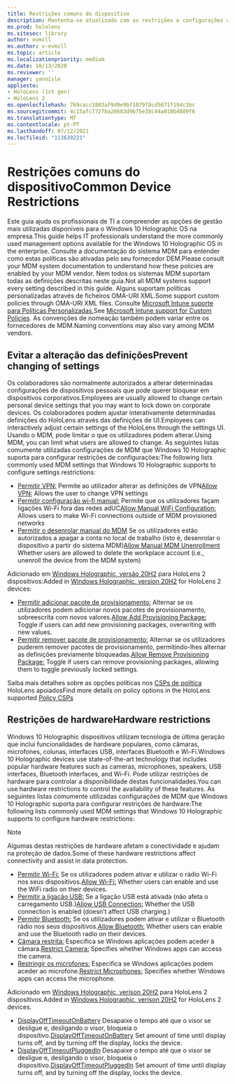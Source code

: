 ```yaml
---
title: Restrições comuns do dispositivo
description: Mantenha-se atualizado com as restrições e configurações comuns do dispositivo para o HoloLens dispositivo de realidade mista.
ms.prod: hololens
ms.sitesec: library
author: evmill
ms.author: v-evmill
ms.topic: article
ms.localizationpriority: medium
ms.date: 10/13/2020
ms.reviewer: ''
manager: yannisle
appliesto:
- HoloLens (1st gen)
- HoloLens 2
ms.openlocfilehash: 769cacc1803af9d9e9bf1079f8cd5671f194c3bc
ms.sourcegitcommit: 4c15afc772fba26683d9b75e38c44a018b4889f6
ms.translationtype: MT
ms.contentlocale: pt-PT
ms.lasthandoff: 07/12/2021
ms.locfileid: "113639221"
---
```

# <a name="common-device-restrictions"></a><span data-ttu-id="da6a7-103">Restrições comuns do dispositivo</span><span class="sxs-lookup"><span data-stu-id="da6a7-103">Common Device Restrictions</span></span> 

<span data-ttu-id="da6a7-104">Este guia ajuda os profissionais de TI a compreender as opções de gestão mais utilizadas disponíveis para o Windows 10 Holographic OS na empresa.</span><span class="sxs-lookup"><span data-stu-id="da6a7-104">This guide helps IT professionals understand the more commonly used management options available for the Windows 10 Holographic OS in the enterprise.</span></span> <span data-ttu-id="da6a7-105">Consulte a documentação do sistema MDM para entender como estas políticas são ativadas pelo seu fornecedor DEM.</span><span class="sxs-lookup"><span data-stu-id="da6a7-105">Please consult your MDM system documentation to understand how these policies are enabled by your MDM vendor.</span></span> <span data-ttu-id="da6a7-106">Nem todos os sistemas MDM suportam todas as definições descritas neste guia.</span><span class="sxs-lookup"><span data-stu-id="da6a7-106">Not all MDM systems support every setting described in this guide.</span></span> <span data-ttu-id="da6a7-107">Alguns suportam políticas personalizadas através de ficheiros OMA-URI XML.</span><span class="sxs-lookup"><span data-stu-id="da6a7-107">Some support custom policies through OMA-URI XML files.</span></span> <span data-ttu-id="da6a7-108">Consulte [Microsoft Intune suporte para Políticas Personalizadas.](/mem/intune/configuration/custom-settings-windows-10)</span><span class="sxs-lookup"><span data-stu-id="da6a7-108">See [Microsoft Intune support for Custom Policies](/mem/intune/configuration/custom-settings-windows-10).</span></span> <span data-ttu-id="da6a7-109">As convenções de nomeação também podem variar entre os fornecedores de MDM.</span><span class="sxs-lookup"><span data-stu-id="da6a7-109">Naming conventions may also vary among MDM vendors.</span></span>

## <a name="prevent-changing-of-settings"></a><span data-ttu-id="da6a7-110">Evitar a alteração das definições</span><span class="sxs-lookup"><span data-stu-id="da6a7-110">Prevent changing of settings</span></span>
<span data-ttu-id="da6a7-111">Os colaboradores são normalmente autorizados a alterar determinadas configurações de dispositivos pessoais que pode querer bloquear em dispositivos corporativos.</span><span class="sxs-lookup"><span data-stu-id="da6a7-111">Employees are usually allowed to change certain personal device settings that you may want to lock down on corporate devices.</span></span> <span data-ttu-id="da6a7-112">Os colaboradores podem ajustar interativamente determinadas definições do HoloLens através das definições de UI.</span><span class="sxs-lookup"><span data-stu-id="da6a7-112">Employees can interactively adjust certain settings of the HoloLens through the settings UI.</span></span> <span data-ttu-id="da6a7-113">Usando o MDM, pode limitar o que os utilizadores podem alterar.</span><span class="sxs-lookup"><span data-stu-id="da6a7-113">Using MDM, you can limit what users are allowed to change.</span></span> <span data-ttu-id="da6a7-114">As seguintes listas comumente utilizadas configurações de MDM que Windows 10 Holographic suporta para configurar restrições de configurações:</span><span class="sxs-lookup"><span data-stu-id="da6a7-114">The following lists commonly used MDM settings that Windows 10 Holographic supports to configure settings restrictions:</span></span>
-   <span data-ttu-id="da6a7-115">[Permitir VPN:](/windows/client-management/mdm/policy-csp-settings#settings-allowvpn) Permite ao utilizador alterar as definições de VPN</span><span class="sxs-lookup"><span data-stu-id="da6a7-115">[Allow VPN:](/windows/client-management/mdm/policy-csp-settings#settings-allowvpn) Allows the user to change VPN settings</span></span>
-   <span data-ttu-id="da6a7-116">[Permitir configuração wi-fi manual:](/windows/client-management/mdm/policy-csp-wifi#wifi-allowmanualwificonfiguration) Permite que os utilizadores façam ligações Wi-Fi fora das redes adUC</span><span class="sxs-lookup"><span data-stu-id="da6a7-116">[Allow Manual WiFi Configuration:](/windows/client-management/mdm/policy-csp-wifi#wifi-allowmanualwificonfiguration) Allows users to make Wi-Fi connections outside of MDM provisioned networks</span></span>
-   <span data-ttu-id="da6a7-117">[Permitir o desenrolar manual do MDM](/windows/client-management/mdm/policy-csp-experience#experience-allowmanualmdmunenrollment) Se os utilizadores estão autorizados a apagar a conta no local de trabalho (isto é, desenrolar o dispositivo a partir do sistema MDM)</span><span class="sxs-lookup"><span data-stu-id="da6a7-117">[Allow Manual MDM Unenrollment](/windows/client-management/mdm/policy-csp-experience#experience-allowmanualmdmunenrollment) Whether users are allowed to delete the workplace account (i.e., unenroll the device from the MDM system)</span></span>

<span data-ttu-id="da6a7-118">Adicionado em [Windows Holographic, versão 20H2](hololens-release-notes.md#windows-holographic-version-20h2) para HoloLens 2 dispositivos:</span><span class="sxs-lookup"><span data-stu-id="da6a7-118">Added in [Windows Holographic, version 20H2](hololens-release-notes.md#windows-holographic-version-20h2) for HoloLens 2 devices:</span></span>
- <span data-ttu-id="da6a7-119">[Permitir adicionar pacote de provisionamento:](/windows/client-management/mdm/policy-csp-security#security-allowaddprovisioningpackage) Alternar se os utilizadores podem adicionar novos pacotes de provisionamento, sobreescrita com novos valores.</span><span class="sxs-lookup"><span data-stu-id="da6a7-119">[Allow Add Provisioning Package:](/windows/client-management/mdm/policy-csp-security#security-allowaddprovisioningpackage) Toggle if users can add new provisioning packages, overwriting with new values.</span></span>
- <span data-ttu-id="da6a7-120">[Permitir remover pacote de provisionamento:](/windows/client-management/mdm/policy-csp-security#security-allowremoveprovisioningpackage) Alternar se os utilizadores puderem remover pacotes de provisionamento, permitindo-lhes alternar as definições previamente bloqueadas.</span><span class="sxs-lookup"><span data-stu-id="da6a7-120">[Allow Remove Provisioning Package:](/windows/client-management/mdm/policy-csp-security#security-allowremoveprovisioningpackage) Toggle if users can remove provisioning packages, allowing them to toggle previously locked settings.</span></span>

<span data-ttu-id="da6a7-121">Saiba mais detalhes sobre as opções políticas nos [CSPs de política](/windows/client-management/mdm/policy-csps-supported-by-hololens2) HoloLens apoiados</span><span class="sxs-lookup"><span data-stu-id="da6a7-121">Find more details on policy options in the HoloLens supported [Policy CSPs](/windows/client-management/mdm/policy-csps-supported-by-hololens2)</span></span>

## <a name="hardware-restrictions"></a><span data-ttu-id="da6a7-122">Restrições de hardware</span><span class="sxs-lookup"><span data-stu-id="da6a7-122">Hardware restrictions</span></span>
<span data-ttu-id="da6a7-123">Windows 10 Holographic dispositivos utilizam tecnologia de última geração que inclui funcionalidades de hardware populares, como câmaras, microfones, colunas, interfaces USB, interfaces Bluetooth e Wi-Fi.</span><span class="sxs-lookup"><span data-stu-id="da6a7-123">Windows 10 Holographic devices use state-of-the-art technology that includes popular hardware features such as cameras, microphones, speakers, USB interfaces, Bluetooth interfaces, and Wi-Fi.</span></span> <span data-ttu-id="da6a7-124">Pode utilizar restrições de hardware para controlar a disponibilidade destas funcionalidades.</span><span class="sxs-lookup"><span data-stu-id="da6a7-124">You can use hardware restrictions to control the availability of these features.</span></span>
<span data-ttu-id="da6a7-125">As seguintes listas comumente utilizadas configurações de MDM que Windows 10 Holographic suporta para configurar restrições de hardware:</span><span class="sxs-lookup"><span data-stu-id="da6a7-125">The following lists commonly used MDM settings that Windows 10 Holographic supports to configure hardware restrictions:</span></span>

> [!NOTE]
> <span data-ttu-id="da6a7-126">Algumas destas restrições de hardware afetam a conectividade e ajudam na proteção de dados.</span><span class="sxs-lookup"><span data-stu-id="da6a7-126">Some of these hardware restrictions affect connectivity and assist in data protection.</span></span>

-   <span data-ttu-id="da6a7-127">[Permitir Wi-Fi:](/windows/client-management/mdm/policy-csp-wifi#wifi-allowwifi) Se os utilizadores podem ativar e utilizar o rádio Wi-Fi nos seus dispositivos.</span><span class="sxs-lookup"><span data-stu-id="da6a7-127">[Allow Wi-Fi:](/windows/client-management/mdm/policy-csp-wifi#wifi-allowwifi) Whether users can enable and use the WiFi radio on their devices.</span></span>
-   <span data-ttu-id="da6a7-128">[Permitir a ligação USB:](/windows/client-management/mdm/policy-csp-connectivity#connectivity-allowusbconnection) Se a ligação USB está ativada (não afeta o carregamento USB.)</span><span class="sxs-lookup"><span data-stu-id="da6a7-128">[Allow USB Connection:](/windows/client-management/mdm/policy-csp-connectivity#connectivity-allowusbconnection) Whether the USB connection is enabled (doesn’t affect USB charging.)</span></span>
-   <span data-ttu-id="da6a7-129">[Permitir Bluetooth:](/windows/client-management/mdm/policy-csp-connectivity#connectivity-allowbluetooth) Se os utilizadores podem ativar e utilizar o Bluetooth rádio nos seus dispositivos.</span><span class="sxs-lookup"><span data-stu-id="da6a7-129">[Allow Bluetooth:](/windows/client-management/mdm/policy-csp-connectivity#connectivity-allowbluetooth) Whether users can enable and use the Bluetooth radio on their devices.</span></span>
-   <span data-ttu-id="da6a7-130">[Câmara restrita:](/windows/client-management/mdm/policy-csp-privacy#privacy-letappsaccesscamera) Especifica se Windows aplicações podem aceder à câmara.</span><span class="sxs-lookup"><span data-stu-id="da6a7-130">[Restrict Camera:](/windows/client-management/mdm/policy-csp-privacy#privacy-letappsaccesscamera) Specifies whether Windows apps can access the camera.</span></span>
-   <span data-ttu-id="da6a7-131">[Restringir os microfones:](/windows/client-management/mdm/policy-csp-privacy#privacy-letappsaccessmicrophone) Especifica se Windows aplicações podem aceder ao microfone.</span><span class="sxs-lookup"><span data-stu-id="da6a7-131">[Restrict Microphones:](/windows/client-management/mdm/policy-csp-privacy#privacy-letappsaccessmicrophone) Specifies whether Windows apps can access the microphone.</span></span>

<span data-ttu-id="da6a7-132">Adicionado em [Windows Holographic, verison 20H2](hololens-release-notes.md#windows-holographic-version-20h2) para HoloLens 2 dispositivos.</span><span class="sxs-lookup"><span data-stu-id="da6a7-132">Added in [Windows Holographic, verison 20H2](hololens-release-notes.md#windows-holographic-version-20h2) for HoloLens 2 devices.</span></span> 
- <span data-ttu-id="da6a7-133">[DisplayOffTimeoutOnBattery](/windows/client-management/mdm/policy-csp-power#power-displayofftimeoutonbattery) Desapaixe o tempo até que o visor se desligue e, desligando o visor, bloqueia o dispositivo.</span><span class="sxs-lookup"><span data-stu-id="da6a7-133">[DisplayOffTimeoutOnBattery](/windows/client-management/mdm/policy-csp-power#power-displayofftimeoutonbattery) Set amount of time until display turns off, and by turning off the display, locks the device.</span></span> 
- <span data-ttu-id="da6a7-134">[DisplayOffTimeoutPluggedIn](/windows/client-management/mdm/policy-csp-power#power-displayofftimeoutpluggedin) Desapaixe o tempo até que o visor se desligue e, desligando o visor, bloqueia o dispositivo.</span><span class="sxs-lookup"><span data-stu-id="da6a7-134">[DisplayOffTimeoutPluggedIn](/windows/client-management/mdm/policy-csp-power#power-displayofftimeoutpluggedin) Set amount of time until display turns off, and by turning off the display, locks the device.</span></span> 
